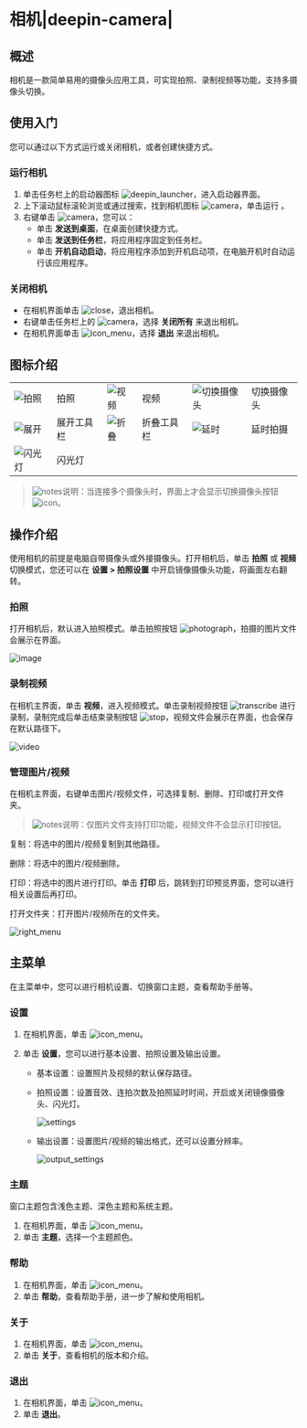 # 相机|deepin-camera|

## 概述

相机是一款简单易用的摄像头应用工具，可实现拍照、录制视频等功能，支持多摄像头切换。

## 使用入门

您可以通过以下方式运行或关闭相机，或者创建快捷方式。

### 运行相机

1. 单击任务栏上的启动器图标 ![deepin_launcher](../common/deepin_launcher.svg)，进入启动器界面。
2. 上下滚动鼠标滚轮浏览或通过搜索，找到相机图标 ![camera](../common/camera.svg)，单击运行 。
3. 右键单击 ![camera](../common/camera.svg)，您可以：
   - 单击 **发送到桌面**，在桌面创建快捷方式。
   - 单击 **发送到任务栏**，将应用程序固定到任务栏。
   - 单击 **开机自动启动**，将应用程序添加到开机启动项，在电脑开机时自动运行该应用程序。

### 关闭相机

- 在相机界面单击 ![close](../common/close.svg)，退出相机。
- 右键单击任务栏上的 ![camera](../common/camera.svg)，选择 **关闭所有** 来退出相机。
- 在相机界面单击 ![icon_menu](../common/icon_menu.svg)，选择 **退出** 来退出相机。


## 图标介绍

<table class="block1">
    <tbody>
        <tr>
            <td><img src="../common/photograph.png" alt="拍照" class="inline" /></td>
            <td>拍照</td>
            <td><img src="../common/record.png" alt="视频" class="inline" /></td>
            <td>视频</td>
            <td><img src="../common/switch.png" alt="切换摄像头" class="inline" /></td>
            <td>切换摄像头</td>
        </tr>
        <tr>
            <td><img src="../common/more.png" alt="展开" class="inline" /></td>
            <td>展开工具栏</td>
            <td><img src="../common/fold.png" alt="折叠" class="inline" /></td>
            <td>折叠工具栏</td>
            <td><img src="../common/delay.png" alt="延时" class="inline" /></td>
            <td>延时拍摄</td>
       </tr>   
       <tr>
            <td><img src="../common/flashlight.png" alt="闪光灯" class="inline" /></td>
            <td>闪光灯</td>
            <td></td>
            <td></td>
            <td></td>
            <td></td>
        </tr>
    </tbody>
</table>

> ![notes](../common/notes.svg)说明：当连接多个摄像头时，界面上才会显示切换摄像头按钮 ![icon](../common/switch.png)。



## 操作介绍

使用相机的前提是电脑自带摄像头或外接摄像头。打开相机后，单击 **拍照** 或 **视频** 切换模式，您还可以在 **设置 > 拍照设置** 中开启镜像摄像头功能，将画面左右翻转。

### 拍照

打开相机后，默认进入拍照模式。单击拍照按钮 ![photograph](../common/photograph.png)，拍摄的图片文件会展示在界面。

![image](fig/d_image.png)


### 录制视频 

在相机主界面，单击 **视频**，进入视频模式。单击录制视频按钮 ![transcribe](../common/record.svg) 进行录制，录制完成后单击结束录制按钮 ![stop](../common/stop.svg)，视频文件会展示在界面，也会保存在默认路径下。

![video](fig/d_video.png)

### 管理图片/视频

在相机主界面，右键单击图片/视频文件，可选择复制、删除、打印或打开文件夹。

> ![notes](../common/notes.svg)说明：仅图片文件支持打印功能，视频文件不会显示打印按钮。

复制：将选中的图片/视频复制到其他路径。

删除：将选中的图片/视频删除。

打印：将选中的图片进行打印。单击 **打印** 后，跳转到打印预览界面，您可以进行相关设置后再打印。

打开文件夹：打开图片/视频所在的文件夹。

![right_menu](fig/d_right_menu.png)

## 主菜单

在主菜单中，您可以进行相机设置、切换窗口主题，查看帮助手册等。

### 设置

1. 在相机界面，单击 ![icon_menu](../common/icon_menu.svg)。

2. 单击 **设置**，您可以进行基本设置、拍照设置及输出设置。

   - 基本设置：设置照片及视频的默认保存路径。

   - 拍照设置：设置音效、连拍次数及拍照延时时间，开启或关闭镜像摄像头、闪光灯。

     ![settings](fig/d_settings.png)

   - 输出设置：设置图片/视频的输出格式，还可以设置分辨率。

     ![output_settings](fig/d_output_settings.png)

### 主题

窗口主题包含浅色主题、深色主题和系统主题。

1. 在相机界面，单击 ![icon_menu](../common/icon_menu.svg)。
2. 单击 **主题**，选择一个主题颜色。


### 帮助

1. 在相机界面，单击 ![icon_menu](../common/icon_menu.svg)。
2. 单击 **帮助**，查看帮助手册，进一步了解和使用相机。


### 关于

1. 在相机界面，单击 ![icon_menu](../common/icon_menu.svg)。
2. 单击 **关于**，查看相机的版本和介绍。

### 退出

1. 在相机界面，单击 ![icon_menu](../common/icon_menu.svg)。
2. 单击 **退出**。

